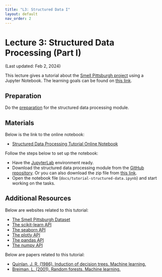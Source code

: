 ```yaml
---
title: "L3: Structured Data I"
layout: default
nav_order: 2
---
```


# Lecture 3: Structured Data Processing (Part I)

(Last updated: Feb 2, 2024)

This lecture gives a tutorial about the [Smell Pittsburgh project](https://smellpgh.org/) using a Jupyter Notebook. The learning goals can be found on [this link](https://multix.io/structured-data-module/docs/overview-structured-data.html).

## Preparation

Do the [preparation](https://multix.io/structured-data-module/docs/preparation-structured-data.html) for the structured data processing module.

## Materials

Below is the link to the online notebook:
- [Structured Data Processing Tutorial Online Notebook](https://multix.io/structured-data-module/docs/tutorial-structured-data.html)

Follow the steps below to set up the notebook:
- Have the [JupyterLab](https://jupyter.org/install) environment ready.
- Download the structured data processing module from the [GitHub repository](https://github.com/MultiX-Amsterdam/structured-data-module). Or you can also download the zip file from [this link](https://github.com/MultiX-Amsterdam/structured-data-module/archive/refs/heads/main.zip).
- Open the notebook file (`docs/tutorial-structured-data.ipynb`) and start working on the tasks.

## Additional Resources

Below are websites related to this tutorial:
- [The Smell Pittsburgh Dataset](https://github.com/CMU-CREATE-Lab/smell-pittsburgh-prediction/tree/master/dataset/v1)
- [The scikit-learn API](https://scikit-learn.org/stable/modules/classes.html)
- [The seaborn API](https://seaborn.pydata.org/api.html)
- [The plotly API](https://plotly.com/python-api-reference/)
- [The pandas API](https://pandas.pydata.org/docs/reference/index.html)
- [The numpy API](https://numpy.org/doc/stable/reference/index.html)

Below are papers related to this tutorial:
- [Quinlan, J. R. (1986). Induction of decision trees. Machine learning.](https://link.springer.com/content/pdf/10.1007/BF00116251.pdf)
- [Breiman, L. (2001). Random forests. Machine learning.](https://link.springer.com/content/pdf/10.1023/A:1010933404324.pdf)
